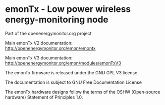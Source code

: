 # emonTx - Low power wireless energy-monitoring node 

Part of the openenergymonitor.org project

Main emonTx V2 documentation: 
http://openenergymonitor.org/emon/emontx

Main emonTx V3 documentation: 
http://openenergymonitor.org/emon/modules/emonTxV3


The emonTx firmware is released under the GNU GPL V3 license

The documentation is subject to GNU Free Documentation License 

The emonTx hardware designs follow the terms of the OSHW (Open-source hardware) Statement of Principles 1.0.






 
